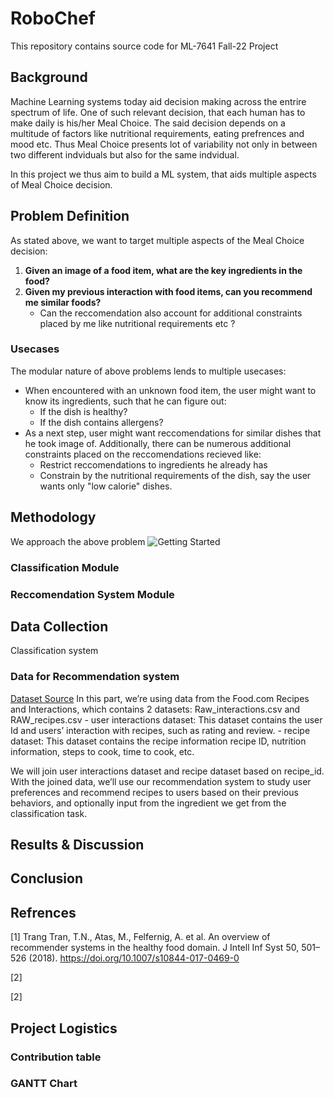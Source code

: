 # RoboChef
This repository contains source code for ML-7641 Fall-22 Project


## Background
Machine Learning systems today aid decision making across the entrire spectrum of life. One of such relevant decision, that each human has to make daily is his/her Meal Choice. The said decision depends on a multitude of factors like nutritional requirements, eating prefrences and mood etc. Thus Meal Choice presents lot of variability not only in between two different indviduals but also for the same indvidual.

In this project we thus aim to build a ML system, that aids multiple aspects of Meal Choice decision.

## Problem Definition
As stated above, we want to target multiple aspects of the Meal Choice decision:

1. **Given an image of a food item, what are the key ingredients in the food?**
2. **Given my previous interaction with food items, can you recommend me similar foods?**
    * Can the reccomendation also account for additional constraints placed by me like nutritional requirements etc ?

### Usecases
The modular nature of above problems lends to multiple usecases:
* When encountered with an unknown food item, the user might want to know its ingredients, such that he can figure out:
    - If the dish is healthy?
    - If the dish contains allergens?
* As a next step, user might want reccomendations for similar dishes that he took image of. Additionally, there can be numerous additional constraints placed on the reccomendations recieved like:
    - Restrict reccomendations to ingredients he already has
    - Constrain by the nutritional requirements of the dish, say the user wants only "low calorie" dishes.


## Methodology
We approach the above problem
![Getting Started](./images/ml_project_pipeline.jpg)

### Classification Module
### Reccomendation System Module

## Data Collection
Classification system
### Data for Recommendation system
[Dataset Source]('https://www.kaggle.com/datasets/shuyangli94/food-com-recipes-and-user-interactions')
In this part, we’re using data from the Food.com Recipes and Interactions, which contains 2 datasets: Raw_interactions.csv and RAW_recipes.csv
	- user interactions dataset: This dataset contains the user Id and users’ interaction with recipes, such as rating and review.
	- recipe dataset: This dataset contains the recipe information recipe ID, nutrition information, steps to cook, time to cook, etc.

We will join user interactions dataset and recipe dataset based on recipe_id. With the joined data, we’ll use our recommendation system to study user preferences and recommend recipes to users based on their previous behaviors, and optionally input from the ingredient we get from the classification task.


## Results & Discussion

## Conclusion

## Refrences

<a id="1">[1]</a> 
Trang Tran, T.N., Atas, M., Felfernig, A. et al. An overview of recommender systems in the healthy food domain. J Intell Inf Syst 50, 501–526 (2018). https://doi.org/10.1007/s10844-017-0469-0

<a id="2">[2]</a> 

<a id="3">[2]</a> 

## Project Logistics
### Contribution table
### GANTT Chart
